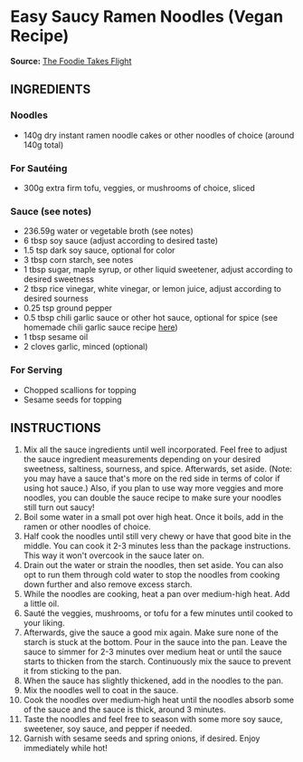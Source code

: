 # Easy Saucy Ramen Noodles (Vegan Recipe)

**Source:** [The Foodie Takes Flight](https://thefoodietakesflight.com/easy-saucy-ramen-noodles-vegan-recipe/)

## INGREDIENTS
### Noodles
- 140g dry instant ramen noodle cakes or other noodles of choice (around 140g total)

### For Sautéing
- 300g extra firm tofu, veggies, or mushrooms of choice, sliced

### Sauce (see notes)
- 236.59g water or vegetable broth (see notes)
- 6 tbsp soy sauce (adjust according to desired taste)
- 1.5 tsp dark soy sauce, optional for color
- 3 tbsp corn starch, see notes
- 1 tbsp sugar, maple syrup, or other liquid sweetener, adjust according to desired sweetness
- 2 tbsp rice vinegar, white vinegar, or lemon juice, adjust according to desired sourness
- 0.25 tsp ground pepper
- 0.5 tbsp chili garlic sauce or other hot sauce, optional for spice (see homemade chili garlic sauce recipe [here](https://thefoodietakesflight.com/how-to-make-homemade-chili-oil/))
- 1 tbsp sesame oil
- 2 cloves garlic, minced (optional)

### For Serving
- Chopped scallions for topping
- Sesame seeds for topping

## INSTRUCTIONS
1. Mix all the sauce ingredients until well incorporated. Feel free to adjust the sauce ingredient measurements depending on your desired sweetness, saltiness, sourness, and spice. Afterwards, set aside. (Note: you may have a sauce that's more on the red side in terms of color if using hot sauce.) Also, if you plan to use way more veggies and more noodles, you can double the sauce recipe to make sure your noodles still turn out saucy!
2. Boil some water in a small pot over high heat. Once it boils, add in the ramen or other noodles of choice.
3. Half cook the noodles until still very chewy or have that good bite in the middle. You can cook it 2-3 minutes less than the package instructions. This way it won't overcook in the sauce later on.
4. Drain out the water or strain the noodles, then set aside. You can also opt to run them through cold water to stop the noodles from cooking down further and also remove excess starch.
5. While the noodles are cooking, heat a pan over medium-high heat. Add a little oil.
6. Sauté the veggies, mushrooms, or tofu for a few minutes until cooked to your liking.
7. Afterwards, give the sauce a good mix again. Make sure none of the starch is stuck at the bottom. Pour in the sauce into the pan. Leave the sauce to simmer for 2-3 minutes over medium heat or until the sauce starts to thicken from the starch. Continuously mix the sauce to prevent it from sticking to the pan.
8. When the sauce has slightly thickened, add in the noodles to the pan.
9. Mix the noodles well to coat in the sauce.
10. Cook the noodles over medium-high heat until the noodles absorb some of the sauce and the sauce is thick, around 3 minutes.
11. Taste the noodles and feel free to season with some more soy sauce, sweetener, soy sauce, and pepper if needed.
12. Garnish with sesame seeds and spring onions, if desired. Enjoy immediately while hot!
